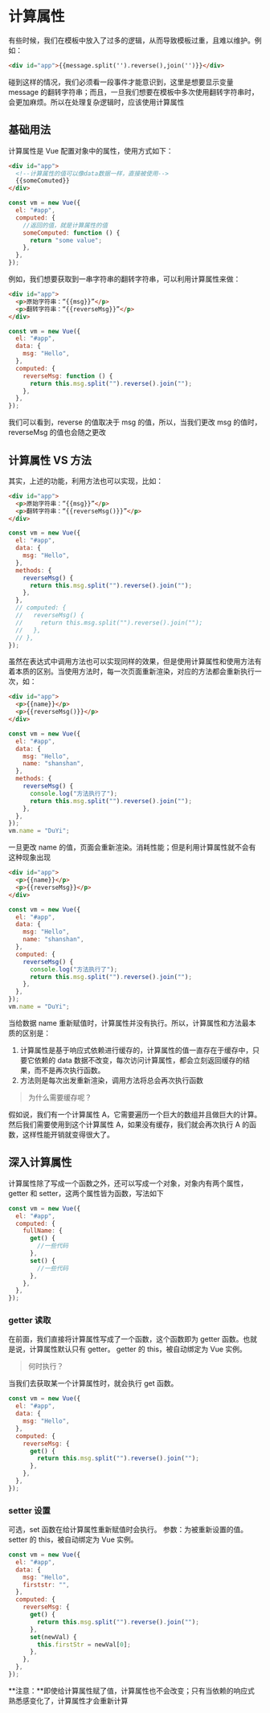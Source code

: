 # 计算属性

有些时候，我们在模板中放入了过多的逻辑，从而导致模板过重，且难以维护。例如：

```html
<div id="app">{{message.split('').reverse(),join('')}}</div>
```

碰到这样的情况，我们必须看一段事件才能意识到，这里是想要显示变量 message 的翻转字符串；而且，一旦我们想要在模板中多次使用翻转字符串时，会更加麻烦。所以在处理复杂逻辑时，应该使用计算属性

## 基础用法

计算属性是 Vue 配置对象中的属性，使用方式如下：

```html
<div id="app">
  <!--计算属性的值可以像data数据一样，直接被使用-->
  {{someComuted}}
</div>
```

```js
const vm = new Vue({
  el: "#app",
  computed: {
    //返回的值，就是计算属性的值
    someComputed: function () {
      return "some value";
    },
  },
});
```

例如，我们想要获取到一串字符串的翻转字符串，可以利用计算属性来做：

```html
<div id="app">
  <p>原始字符串：“{{msg}}”</p>
  <p>翻转字符串：“{{reverseMsg}}”</p>
</div>
```

```js
const vm = new Vue({
  el: "#app",
  data: {
    msg: "Hello",
  },
  computed: {
    reverseMsg: function () {
      return this.msg.split("").reverse().join("");
    },
  },
});
```

我们可以看到，reverse 的值取决于 msg 的值，所以，当我们更改 msg 的值时，reverseMsg 的值也会随之更改

## 计算属性 VS 方法

其实，上述的功能，利用方法也可以实现，比如：

```html
<div id="app">
  <p>原始字符串：“{{msg}}”</p>
  <p>翻转字符串：“{{reverseMsg()}}”</p>
</div>
```

```js
const vm = new Vue({
  el: "#app",
  data: {
    msg: "Hello",
  },
  methods: {
    reverseMsg() {
      return this.msg.split("").reverse().join("");
    },
  },
  // computed: {
  //   reverseMsg() {
  //     return this.msg.split("").reverse().join("");
  //   },
  // },
});
```

虽然在表达式中调用方法也可以实现同样的效果，但是使用计算属性和使用方法有着本质的区别。当使用方法时，每一次页面重新渲染，对应的方法都会重新执行一次，如：

```html
<div id="app">
  <p>{{name}}</p>
  <p>{{reverseMsg()}}</p>
</div>
```

```js
const vm = new Vue({
  el: "#app",
  data: {
    msg: "Hello",
    name: "shanshan",
  },
  methods: {
    reverseMsg() {
      console.log("方法执行了");
      return this.msg.split("").reverse().join("");
    },
  },
});
vm.name = "DuYi";
```

一旦更改 name 的值，页面会重新渲染。消耗性能；但是利用计算属性就不会有这种现象出现

```html
<div id="app">
  <p>{{name}}</p>
  <p>{{reverseMsg}}</p>
</div>
```

```js
const vm = new Vue({
  el: "#app",
  data: {
    msg: "Hello",
    name: "shanshan",
  },
  computed: {
    reverseMsg() {
      console.log("方法执行了");
      return this.msg.split("").reverse().join("");
    },
  },
});
vm.name = "DuYi";
```

当给数据 name 重新赋值时，计算属性并没有执行。所以，计算属性和方法最本质的区别是：

1. 计算属性是基于响应式依赖进行缓存的，计算属性的值一直存在于缓存中，只要它依赖的 data 数据不改变，每次访问计算属性，都会立刻返回缓存的结果，而不是再次执行函数。
2. 方法则是每次出发重新渲染，调用方法将总会再次执行函数

> 为什么需要缓存呢？

假如说，我们有一个计算属性 A，它需要遍历一个巨大的数组并且做巨大的计算。然后我们需要使用到这个计算属性 A，如果没有缓存，我们就会再次执行 A 的函数，这样性能开销就变得很大了。

## 深入计算属性

计算属性除了写成一个函数之外，还可以写成一个对象，对象内有两个属性，getter 和 setter，这两个属性皆为函数，写法如下

```js
const vm = new Vue({
  el: "#app",
  computed: {
    fullName: {
      get() {
        //一些代码
      },
      set() {
        //一些代码
      },
    },
  },
});
```

### getter 读取

在前面，我们直接将计算属性写成了一个函数，这个函数即为 getter 函数。也就是说，计算属性默认只有 getter。 getter 的 this，被自动绑定为 Vue 实例。

> 何时执行？

当我们去获取某一个计算属性时，就会执行 get 函数。

```js
const vm = new Vue({
  el: "#app",
  data: {
    msg: "Hello",
  },
  computed: {
    reverseMsg: {
      get() {
        return this.msg.split("").reverse().join("");
      },
    },
  },
});
```

### setter 设置

可选，set 函数在给计算属性重新赋值时会执行。 参数：为被重新设置的值。 setter 的 this，被自动绑定为 Vue 实例。

```js
const vm = new Vue({
  el: "#app",
  data: {
    msg: "Hello",
    firststr: "",
  },
  computed: {
    reverseMsg: {
      get() {
        return this.msg.split("").reverse().join("");
      },
      set(newVal) {
        this.firstStr = newVal[0];
      },
    },
  },
});
```

**注意：**即使给计算属性赋了值，计算属性也不会改变；只有当依赖的响应式熟悉感变化了，计算属性才会重新计算
